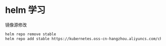 # helm 学习

镜像源修改

```sh
helm repo remove stable
helm repo add stable https://kubernetes.oss-cn-hangzhou.aliyuncs.com/charts
```

